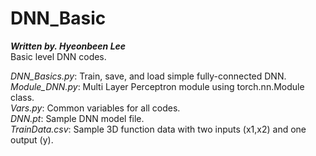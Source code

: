 # DNN_Basic
***Written by. Hyeonbeen Lee***  
Basic level DNN codes.

*DNN_Basics.py*: Train, save, and load simple fully-connected DNN.  
*Module_DNN.py*: Multi Layer Perceptron module using torch.nn.Module class.  
*Vars.py*: Common variables for all codes.  
*DNN.pt*: Sample DNN model file.  
*TrainData.csv*: Sample 3D function data with two inputs (x1,x2) and one output (y).
